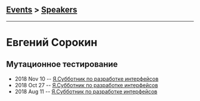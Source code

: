 ## [Events](../README.md) > [Speakers](../speakers.md)
---

# Евгений Сорокин

## Мутационное тестирование
- 2018 Nov 10 -- [Я.Субботник по разработке интерфейсов](https://events.yandex.ru/lib/talks/6683/)    
- 2018 Oct 27 -- [Я.Субботник по разработке интерфейсов](https://events.yandex.ru/lib/talks/6449/)    
- 2018 Aug 11 -- [Я.Субботник по разработке интерфейсов](https://events.yandex.ru/lib/talks/6175/)    
